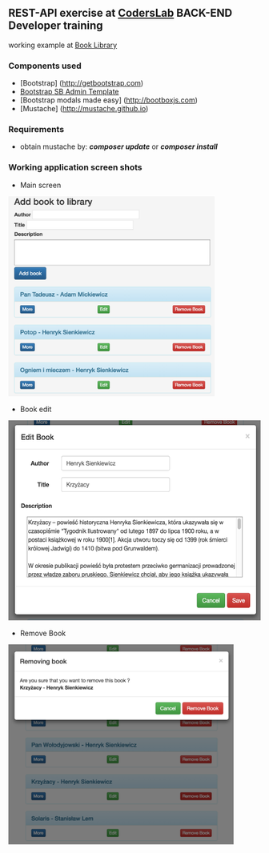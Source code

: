 ## **REST-API** exercise at <a target="_blank" href="http://coderslab.pl">CodersLab</a> **BACK-END Developer** training

working example at [Book Library](http://geomysiar.pl/books/)

### Components used
 * [Bootstrap] (http://getbootstrap.com)
 * [Bootstrap SB Admin Template](https://startbootstrap.com/template-overviews/sb-admin/)
 * [Bootstrap modals made easy] (http://bootboxjs.com)
 * [Mustache] (http://mustache.github.io)


### Requirements
 * obtain mustache by: ***composer update*** or ***composer install***


### Working application screen shots

 * Main screen

<img src="_aux/Screen Shot 2016-09-14 at 08.04.33.png" height="400">

 * Book edit

<img src="_aux/Screen Shot 2016-09-14 at 08.04.51.png" height="400">

 * Remove Book

<img src="_aux/Screen Shot 2016-09-14 at 08.05.02.png" height="400">
